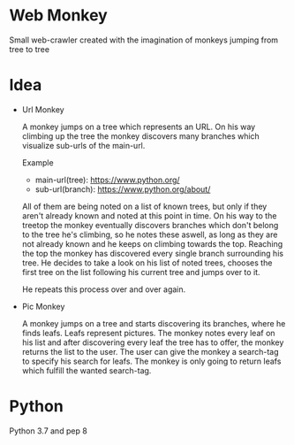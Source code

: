 Web Monkey
==========

Small web-crawler created with the imagination of monkeys jumping from tree to tree


Idea
====

  * Url Monkey

    A monkey jumps on a tree which represents an URL. On his way climbing up the tree
    the monkey discovers many branches which visualize sub-urls of the main-url.

    Example

    * main-url(tree):  https://www.python.org/
    * sub-url(branch): https://www.python.org/about/

    All of them are being noted on a list of known trees, but only if they aren't already
    known and noted at this point in time. On his way to the treetop the monkey eventually
    discovers branches which don't belong to the tree he's climbing, so he notes these aswell,
    as long as they are not already known and he keeps on climbing towards the top. Reaching the
    top the monkey has discovered every single branch surrounding his tree. He decides to take
    a look on his list of noted trees, chooses the first tree on the list following his current
    tree and jumps over to it.

    He repeats this process over and over again.

  * Pic Monkey

    A monkey jumps on a tree and starts discovering its branches, where he finds leafs. Leafs
    represent pictures. The monkey notes every leaf on his list and after discovering every leaf
    the tree has to offer, the monkey returns the list to the user.
    The user can give the monkey a search-tag to specify his search for leafs. The monkey is only going to
    return leafs which fulfill the wanted search-tag.


Python
======

Python 3.7 and pep 8
